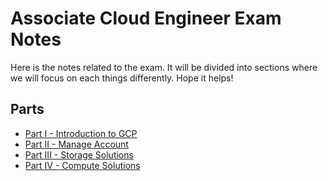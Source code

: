 # Associate Cloud Engineer Exam Notes

Here is the notes related to the exam. It will be divided into sections where we will focus on each things differently. Hope it helps!

## Parts

- [Part I - Introduction to GCP](part-1.md)
- [Part II - Manage Account](part-2.md)
- [Part III - Storage Solutions](part-3.md)
- [Part IV - Compute Solutions](part-4.md)

